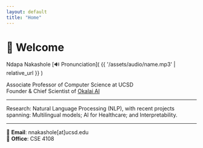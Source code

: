 ```yaml
---
layout: default
title: "Home"
---
```


# 👋 Welcome

Ndapa Nakashole
[🔊 Pronunciation]( {{ '/assets/audio/name.mp3' | relative_url }} )

Associate Professor of Computer Science at UCSD  
Founder & Chief Scientist of [Okalai AI](https://okalai.org)

---

Research: Natural Language Processing (NLP), with recent projects spanning: Multilingual models; AI for Healthcare; and Interpretability.

---

📧 **Email**: nnakashole[at]ucsd.edu  
🏢 **Office**: CSE 4108


